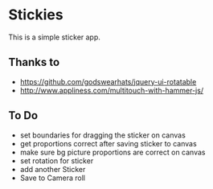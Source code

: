 # Stickies

This is a simple sticker app.

## Thanks to

* https://github.com/godswearhats/jquery-ui-rotatable
* http://www.appliness.com/multitouch-with-hammer-js/


## To Do

* set boundaries for dragging the sticker on canvas
* get proportions correct after saving sticker to canvas
* make sure bg picture proportions are correct on canvas
* set rotation for sticker
* add another Sticker
* Save to Camera roll

